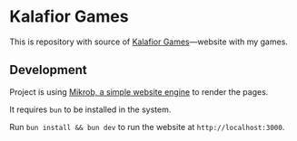 # Kalafior Games

This is repository with source of [Kalafior Games](http://kalafiorgames.com)—website with my games.

## Development

Project is using [Mikrob, a simple website engine](https://github.com/macieklamberski/mikrob) to render the pages.

It requires `bun` to be installed in the system.

Run `bun install && bun dev` to run the website at `http://localhost:3000`.
